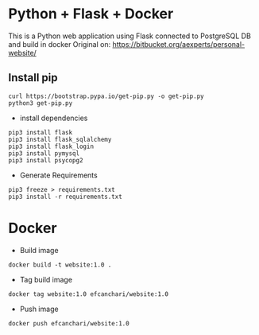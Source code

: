 # Python + Flask + Docker
This is a Python web application using Flask connected to PostgreSQL DB and build in docker
Original on:
https://bitbucket.org/aexperts/personal-website/

## Install pip
```
curl https://bootstrap.pypa.io/get-pip.py -o get-pip.py
python3 get-pip.py
```

- install dependencies
```
pip3 install flask
pip3 install flask_sqlalchemy
pip3 install flask_login
pip3 install pymysql
pip3 install psycopg2
```

- Generate Requirements
```shell
pip3 freeze > requirements.txt
pip3 install -r requirements.txt
```

# Docker
- Build image
```
docker build -t website:1.0 .
```

- Tag build image
```
docker tag website:1.0 efcanchari/website:1.0
```

- Push image
```
docker push efcanchari/website:1.0
```